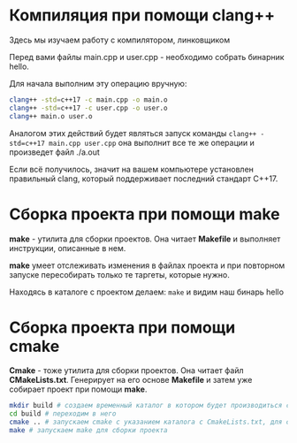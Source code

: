 # Компиляция при помощи clang++
Здесь мы изучаем работу с компилятором, линковщиком

Перед вами файлы main.cpp и user.cpp - необходимо собрать бинарник hello.

Для начала выполним эту операцию вручную: 
```bash
clang++ -std=c++17 -c main.cpp -o main.o
clang++ -std=c++17 -c user.cpp -o user.o
clang++ main.o user.o
```

Аналогом этих действий будет являться запуск команды ```clang++ -std=c++17 main.cpp user.cpp``` она выполнит все те же операции и произведет файл ./a.out

Если всё получилось, значит на вашем компьютере установлен правильный clang, который поддерживает последний стандарт C++17.

# Сборка проекта при помощи make
**make** - утилита для сборки проектов. Она читает **Makefile** и выполняет инструкции, описанные в нем.

**make** умеет отслеживать изменения в файлах проекта и при повторном запуске пересобирать только те таргеты, которые нужно.

Находясь в каталоге с проектом делаем: ```make``` и видим наш бинарь hello

# Сборка проекта при помощи cmake
**Cmake** - тоже утилита для сборки проектов. Она читает файл **CMakeLists.txt**. Генерирует на его основе **Makefile** и затем уже собирает проект при помощи **make**. 

```bash
mkdir build # создаем временный каталог в котором будет производиться сборка
cd build # переходим в него
cmake .. # запускаем cmake с указанием каталога с CmakeLists.txt, для создания Makefile
make # запускаем make для сборки проекта
```